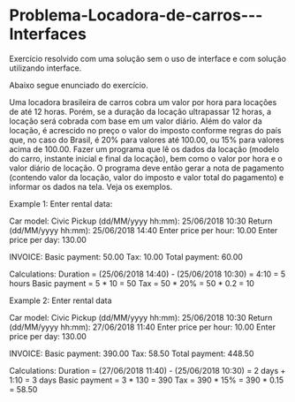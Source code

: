 # Problema-Locadora-de-carros---Interfaces

Exercício resolvido com uma solução sem o uso de interface e com solução utilizando interface.

Abaixo segue enunciado do exercício.

Uma locadora brasileira de carros cobra um valor por hora para locações de até
12 horas. Porém, se a duração da locação ultrapassar 12 horas, a locação será
cobrada com base em um valor diário. Além do valor da locação, é acrescido no
preço o valor do imposto conforme regras do país que, no caso do Brasil, é 20%
para valores até 100.00, ou 15% para valores acima de 100.00. Fazer um
programa que lê os dados da locação (modelo do carro, instante inicial e final da
locação), bem como o valor por hora e o valor diário de locação. O programa
deve então gerar a nota de pagamento (contendo valor da locação, valor do
imposto e valor total do pagamento) e informar os dados na tela. Veja os
exemplos.


Example 1:
Enter rental data:

Car model: Civic
Pickup (dd/MM/yyyy hh:mm): 25/06/2018 10:30
Return (dd/MM/yyyy hh:mm): 25/06/2018 14:40
Enter price per hour: 10.00
Enter price per day: 130.00

INVOICE:
Basic payment: 50.00
Tax: 10.00
Total payment: 60.00

Calculations:
Duration = (25/06/2018 14:40) - (25/06/2018 10:30) = 4:10 = 5 hours
Basic payment = 5 * 10 = 50
Tax = 50 * 20% = 50 * 0.2 = 10

Example 2:
Enter rental data

Car model: Civic
Pickup (dd/MM/yyyy hh:mm): 25/06/2018 10:30
Return (dd/MM/yyyy hh:mm): 27/06/2018 11:40
Enter price per hour: 10.00
Enter price per day: 130.00

INVOICE:
Basic payment: 390.00
Tax: 58.50
Total payment: 448.50

Calculations:
Duration = (27/06/2018 11:40) - (25/06/2018 10:30) = 2 days + 1:10 = 3 days
Basic payment = 3 * 130 = 390
Tax = 390 * 15% = 390 * 0.15 = 58.50
